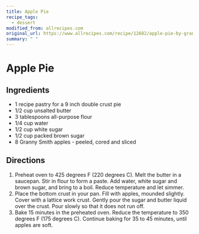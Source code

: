 ```yaml
---
title: Apple Pie
recipe_tags:
  - dessert
modified_from: allrecipes.com
original_url: https://www.allrecipes.com/recipe/12682/apple-pie-by-grandma-ople/
summary: " "
---
```

# Apple Pie

## Ingredients

* 1 recipe pastry for a 9 inch double crust pie
* 1/2 cup unsalted butter
* 3 tablespoons all-purpose flour
* 1/4 cup water
* 1/2 cup white sugar
* 1/2 cup packed brown sugar
* 8 Granny Smith apples - peeled, cored and sliced

## Directions

1. Preheat oven to 425 degrees F (220 degrees C). Melt the butter in a saucepan. Stir in flour to form a paste. Add water, white sugar and brown sugar, and bring to a boil. Reduce temperature and let simmer.
1. Place the bottom crust in your pan. Fill with apples, mounded slightly. Cover with a lattice work crust. Gently pour the sugar and butter liquid over the crust. Pour slowly so that it does not run off.
1. Bake 15 minutes in the preheated oven. Reduce the temperature to 350 degrees F (175 degrees C). Continue baking for 35 to 45 minutes, until apples are soft.